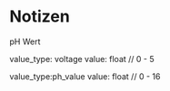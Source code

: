 # Notizen

pH Wert

value_type: voltage
value: float // 0 - 5

value_type:ph_value
value: float // 0 - 16
